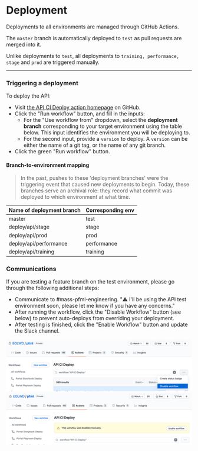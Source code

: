 # Deployment

Deployments to all environments are managed through GitHub Actions.

The `master` branch is automatically deployed to `test` as pull requests are merged into it.

Unlike deployments to `test`, all deployments to `training, performance, stage` and `prod` are triggered manually.

---

### Triggering a deployment

To deploy the API:

- Visit [the API CI Deploy action homepage](https://github.com/EOLWD/pfml/actions?query=workflow%3A%22API+CI+Deploy%22) on GitHub.
- Click the "Run workflow" button, and fill in the inputs:
    - For the "Use workflow from" dropdown, select the **deployment branch** corresponding to your target environment using the table below. This input identifies the environment you will be deploying to.
    - For the second input, provide a `version` to deploy. A `version` can be either the name of a git tag, or the name of any git branch.
- Click the green "Run workflow" button.

#### Branch-to-environment mapping

> In the past, pushes to these 'deployment branches' were the triggering event that caused new deployments to begin.
Today, these branches serve an archival role: they record what commit was deployed to which environment at what time.

| Name of deployment branch | Corresponding env |
| ------------------------- | ----------------- |
| master                    | test              |
| deploy/api/stage          | stage             |
| deploy/api/prod           | prod              |
| deploy/api/performance    | performance       |
| deploy/api/training       | training          |

### Communications

If you are testing a feature branch on the test environment, please go through the following additional steps:

- Communicate to #mass-pfml-engineering. "⚠️ I'll be using the API test environment soon, please let me know if you have any concerns."
- After running the workflow, click the "Disable Workflow" button (see below) to prevent auto-deploys from overriding your deployment.
- After testing is finished, click the "Enable Workflow" button and update the Slack channel.

![](assets/deploys-disable-autodeploy.png)
![](assets/deploys-enable-autodeploy.png)
